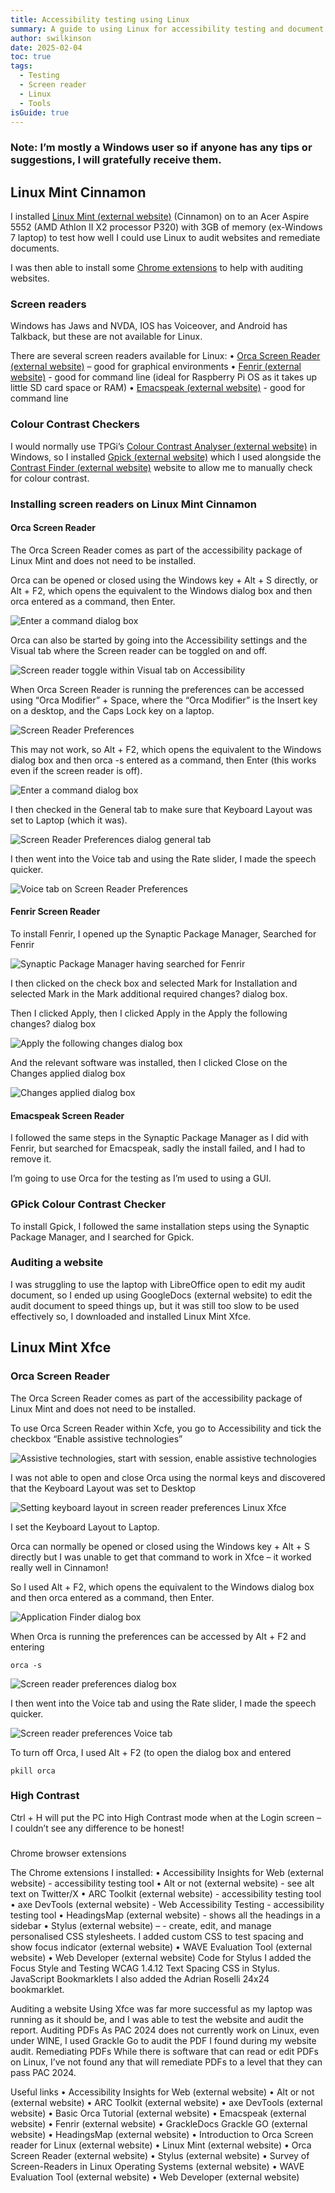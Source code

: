 ```yaml
---
title: Accessibility testing using Linux
summary: A guide to using Linux for accessibility testing and document remediation
author: swilkinson
date: 2025-02-04
toc: true
tags:
  - Testing
  - Screen reader
  - Linux
  - Tools
isGuide: true
---
```

### **Note: I’m mostly a Windows user so if anyone has any tips or suggestions, I will gratefully receive them.**

## Linux Mint Cinnamon

I installed [Linux Mint (external website)](https://linuxmint.com/) (Cinnamon) on to an Acer Aspire 5552 (AMD Athlon II X2 processor P320) with 3GB of memory (ex-Windows 7 laptop) to test how well I could use Linux to audit websites and remediate documents.

I was then able to install some [Chrome extensions](https://www.makethingsaccessible.com/guides/accessibility-testing-tools/#:~:text=and%20add%2Dons-,Chrome,-Accessibility%20Insights%20for) to help with auditing websites.

### Screen readers

Windows has Jaws and NVDA, IOS has Voiceover, and Android has Talkback, but these are not available for Linux. 

There are several screen readers available for Linux:
• [Orca Screen Reader (external website)](https://help.gnome.org/users/orca/stable/index.html.en) – good for graphical environments
• [Fenrir (external website)](https://github.com/chrys87/fenrir) - good for command line (ideal for Raspberry Pi OS as it takes up little SD card space or RAM)
• [Emacspeak (external website)](https://github.com/tvraman/emacspeak) - good for command line

### Colour Contrast Checkers

I would normally use TPGi’s [Colour Contrast Analyser (external website)](https://www.tpgi.com/color-contrast-checker/) in Windows, so I installed [Gpick (external website)](https://www.gpick.org/) which I used alongside the [Contrast Finder (external website)](https://app.contrast-finder.org/?lang=en) website to allow me to manually check for colour contrast.

### Installing screen readers on Linux Mint Cinnamon

#### Orca Screen Reader

The Orca Screen Reader comes as part of the accessibility package of Linux Mint and does not need to be installed.

Orca can be opened or closed using the Windows key + Alt + S directly, or Alt + F2, which opens the equivalent to the Windows dialog box and then orca entered as a command, then Enter.

![Enter a command dialog box](src/guideImg/1-command.png)

Orca can also be started by going into the Accessibility settings and the Visual tab where the Screen reader can be toggled on and off. 

![Screen reader toggle within Visual tab on Accessibility](src/guideImg/2-accessibility-dialog-box.png)

When Orca Screen Reader is running the preferences can be accessed using “Orca Modifier” + Space, where the “Orca Modifier” is the Insert key on a desktop, and the Caps Lock key on a laptop. 

![Screen Reader Preferences](src/guideImg/3-orca-preferences.png)

This may not work, so Alt + F2, which opens the equivalent to the Windows dialog box and then 
orca -s entered as a command, then Enter (this works even if the screen reader is off).

![Enter a command dialog box](src/guideImg/1-command.png)

I then checked in the General tab to make sure that Keyboard Layout was set to Laptop (which it was).

![Screen Reader Preferences dialog general tab](src/guideImg/4-keyboard-layout.png)

I then went into the Voice tab and using the Rate slider, I made the speech quicker.

![Voice tab on Screen Reader Preferences ](src/guideImg/5-screen-reader-speed.png)

#### Fenrir Screen Reader

To install Fenrir, I opened up the Synaptic Package Manager, Searched for Fenrir

![Synaptic Package Manager having searched for Fenrir](src/guideImg/6-synaptic-package-manager.png)

I then clicked on the check box and selected Mark for Installation and selected Mark in the Mark additional required changes? dialog box. 

Then I clicked Apply, then I clicked Apply in the Apply the following changes? dialog box

![Apply the following changes dialog box](src/guideImg/8-apply-the-following-changes.png)

And the relevant software was installed, then I clicked Close on the Changes applied dialog box

![Changes applied dialog box](src/guideImg/9-changes-applied.png)

#### Emacspeak Screen Reader

I followed the same steps in the Synaptic Package Manager as I did with Fenrir, but searched for Emacspeak, sadly the install failed, and I had to remove it.

I’m going to use Orca for the testing as I’m used to using a GUI.

### GPick Colour Contrast Checker

To install Gpick, I followed the same installation steps using the Synaptic Package Manager, and I searched for Gpick.

### Auditing a website

I was struggling to use the laptop with LibreOffice open to edit my audit document, so I ended up using GoogleDocs (external website) to edit the audit document to speed things up, but it was still too slow to be used effectively so, I downloaded and installed Linux Mint Xfce.

## Linux Mint Xfce

### Orca Screen Reader

The Orca Screen Reader comes as part of the accessibility package of Linux Mint and does not need to be installed.

To use Orca Screen Reader within Xcfe, you go to Accessibility and tick the checkbox “Enable assistive technologies”

![Assistive technologies, start with session, enable assistive technologies](src/guideImg/10-accesibility.png)

I was not able to open and close Orca using the normal keys and discovered that the Keyboard Layout was set to Desktop

![Setting keyboard layout in screen reader preferences Linux Xfce](src/guideImg/11-keyboard-layout-xfce.png)

I set the Keyboard Layout to Laptop.

Orca can normally be opened or closed using the Windows key + Alt + S directly but I was unable to get that command to work in Xfce – it worked really well in Cinnamon!

So I used Alt + F2, which opens the equivalent to the Windows dialog box and then orca entered as a command, then Enter.

![Application Finder dialog box](src/guideImg/12-command-xfce.png)

When Orca is running the preferences can be accessed by Alt + F2 and entering  

```
orca -s
```

![Screen reader preferences dialog box](src/guideImg/13-orca-preferences-xfce.png)

I then went into the Voice tab and using the Rate slider, I made the speech quicker.

![Screen reader preferences Voice tab](src/guideImg/13-orca-speed-xfce.png)

To turn off Orca, I used Alt + F2 (to open the dialog box and entered 

```
pkill orca
```

### High Contrast

Ctrl + H will put the PC into High Contrast mode when at the Login screen – I couldn’t see any difference to be honest!

### 
Chrome browser extensions

The Chrome extensions I installed:
• Accessibility Insights for Web (external website) - accessibility testing tool
• Alt or not (external website) - see alt text on Twitter/X
• ARC Toolkit (external website) - accessibility testing tool
• axe DevTools (external website) - Web Accessibility Testing - accessibility testing tool
• HeadingsMap (external website) - shows all the headings in a sidebar
• Stylus (external website) – - create, edit, and manage personalised CSS stylesheets. I added custom CSS to test spacing and show focus indicator (external website)
• WAVE Evaluation Tool (external website) 
• Web Developer (external website) 
Code for Stylus
I added the Focus Style and Testing WCAG 1.4.12 Text Spacing CSS in Stylus.
JavaScript Bookmarklets
I also added the Adrian Roselli 24x24 bookmarklet.

Auditing a website
Using Xfce was far more successful as my laptop was running as it should be, and I was able to test the website and audit the report.
Auditing PDFs
As PAC 2024 does not currently work on Linux, even under WINE, I used Grackle Go to audit the PDF I found during my website audit.
Remediating PDFs
While there is software that can read or edit PDFs on Linux, I’ve not found any that will remediate PDFs to a level that they can pass PAC 2024.

Useful links
• Accessibility Insights for Web (external website)
• Alt or not (external website) 
• ARC Toolkit (external website)
• axe DevTools (external website)
• Basic Orca Tutorial (external website)
• Emacspeak (external website)
• Fenrir (external website)
• GrackleDocs Grackle GO (external website)
• HeadingsMap (external website) 
• Introduction to Orca Screen reader for Linux (external website)
• Linux Mint (external website)
• Orca Screen Reader (external website)
• Stylus (external website) 
• Survey of Screen-Readers in Linux Operating Systems (external website)
• WAVE Evaluation Tool (external website) 
• Web Developer (external website)
